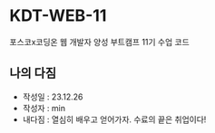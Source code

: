 # KDT-WEB-11
포스코x코딩온 웹 개발자 양성 부트캠프 11기 수업 코드

## 나의 다짐
- 작성일 : 23.12.26
- 작성자 : min
- 내다짐 : 열심히 배우고 얻어가자. 수료의 끝은 취업이다!